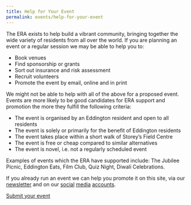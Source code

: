 ```yaml
---
title: Help for Your Event
permalink: events/help-for-your-event
---
```


The ERA exists to help build a vibrant community, bringing together the wide variety of residents
from all over the world. If you are planning an event or a regular session we may be able to help
you to:

* Book venues
* Find sponsorship or grants
* Sort out insurance and risk assessment
* Recruit volunteers
* Promote the event by email, online and in print

We might not be able to help with all of the above for a proposed event. Events are more likely to
be good candidates for ERA support and promotion the more they fulfill the following criteria:

* The event is organised by an Eddington resident and open to all residents
* The event is solely or primarily for the benefit of Eddington residents
* The event takes place within a short walk of Storey’s Field Centre
* The event is free or cheap compared to similar alternatives
* The event is novel, i.e. not a regularly scheduled event

Examples of events which the ERA have supported include: The Jubilee Picnic, Eddington Eats,
Film Club, Quiz Night, Diwali Celebrations.

If you already run an event we can help you promote it on this site,
via our [newsletter](https://us5.campaign-archive.com/home/?u=77028e27d8594eefd09bbb473&id=4e3157944d)
and on our
[social](https://instagram.com/eddington_ra)
[media](https://x.com/EddingtonRA)
[accounts](https://m.facebook.com/EddingtonRA).

<a class="btn btn-sm btn-primary" href="https://forms.gle/paW22ugLwrbk4Ccb8" target="_BLANK">Submit your event</a>
